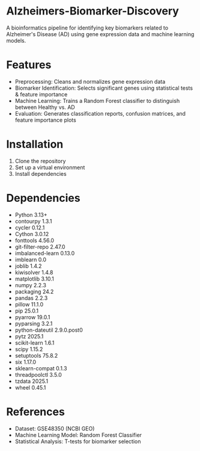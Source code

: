 # Alzheimers-Biomarker-Discovery
A bioinformatics pipeline for identifying key biomarkers related to Alzheimer's Disease (AD) using gene expression data and machine learning models.
# Features
- Preprocessing: Cleans and normalizes gene expression data
- Biomarker Identification: Selects significant genes using statistical tests & feature importance
- Machine Learning: Trains a Random Forest classifier to distinguish between Healthy vs. AD
- Evaluation: Generates classification reports, confusion matrices, and feature importance plots
# Installation
1. Clone the repository
2. Set up a virtual environment
3. Install dependencies
# Dependencies
- Python           3.13+
- contourpy        1.3.1
- cycler           0.12.1
- Cython           3.0.12
- fonttools        4.56.0
- git-filter-repo  2.47.0
- imbalanced-learn 0.13.0
- imblearn         0.0
- joblib           1.4.2
- kiwisolver       1.4.8
- matplotlib       3.10.1
- numpy            2.2.3
- packaging        24.2
- pandas           2.2.3
- pillow           11.1.0
- pip              25.0.1
- pyarrow          19.0.1
- pyparsing        3.2.1
- python-dateutil  2.9.0.post0
- pytz             2025.1
- scikit-learn     1.6.1
- scipy            1.15.2
- setuptools       75.8.2
- six              1.17.0
- sklearn-compat   0.1.3
- threadpoolctl    3.5.0
- tzdata           2025.1
- wheel            0.45.1
# References
- Dataset: GSE48350 (NCBI GEO)
- Machine Learning Model: Random Forest Classifier
- Statistical Analysis: T-tests for biomarker selection
